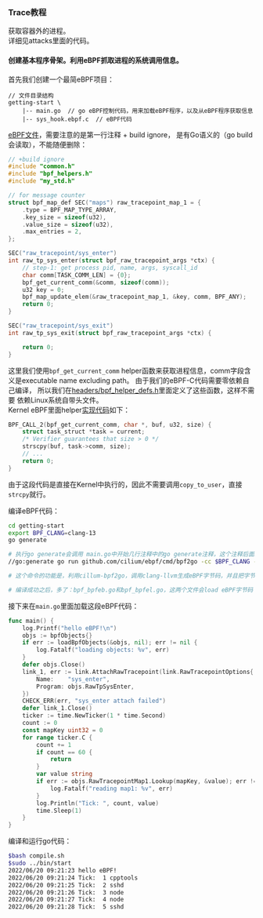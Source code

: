 
### Trace教程
获取容器外的进程。  
详细见attacks里面的代码。  

####  创建基本程序骨架。利用eBPF抓取进程的系统调用信息。  
首先我们创建一个最简eBPF项目：  
```
// 文件目录结构
getting-start \
	|-- main.go  // go eBPF控制代码，用来加载eBPF程序，以及从eBPF程序获取信息
	|-- sys_hook.ebpf.c  // eBPF代码
```
[eBPF文件](getting-start/sys_hook.ebpf.c)，需要注意的是第一行注释 + build ignore，
是有Go语义的（go build会读取），不能随便删除：
``` c
// +build ignore
#include "common.h"
#include "bpf_helpers.h"
#include "my_std.h"

// for message counter
struct bpf_map_def SEC("maps") raw_tracepoint_map_1 = {
	.type = BPF_MAP_TYPE_ARRAY,
	.key_size = sizeof(u32),
	.value_size = sizeof(u32),
	.max_entries = 2,
};

SEC("raw_tracepoint/sys_enter")
int raw_tp_sys_enter(struct bpf_raw_tracepoint_args *ctx) {
	// step-1: get process pid, name, args, syscall_id
	char comm[TASK_COMM_LEN] = {0};
	bpf_get_current_comm(&comm, sizeof(comm));
	u32 key = 0;
	bpf_map_update_elem(&raw_tracepoint_map_1, &key, comm, BPF_ANY);
	return 0;
}

SEC("raw_tracepoint/sys_exit")
int raw_tp_sys_exit(struct bpf_raw_tracepoint_args *ctx) {

	return 0;
}
```
这里我们使用`bpf_get_current_comm` helper函数来获取进程信息，comm字段含义是executable name excluding path。
由于我们的eBPF-C代码需要零依赖自己编译，
所以我们在[headers/bpf_helper_defs.h](../headers/bpf_helper_defs.h)里面定义了这些函数，这样不需要
依赖Linux系统自带头文件。  
Kernel eBPF里面helper[实现代码](https://elixir.bootlin.com/linux/v5.18/source/kernel/bpf/helpers.c#L221)如下：
``` c
BPF_CALL_2(bpf_get_current_comm, char *, buf, u32, size) {
	struct task_struct *task = current;
	/* Verifier guarantees that size > 0 */
	strscpy(buf, task->comm, size);
	// ...
	return 0;
}
```
由于这段代码是直接在Kernel中执行的，因此不需要调用`copy_to_user`，直接`strcpy`就行。  

编译eBPF代码：  
``` bash
cd getting-start
export BPF_CLANG=clang-13
go generate

# 执行go generate会调用 main.go中开始几行注释中的go generate注释，这个注释后面就是实际命令  
//go:generate go run github.com/cilium/ebpf/cmd/bpf2go -cc $BPF_CLANG -cflags $BPF_CFLAGS bpf sys_hook.ebpf.c -- -I../headers

# 这个命令的功能是，利用cillum-bpf2go，调用clang-llvm生成eBPF字节码，并且把字节码嵌入到go代码中，生成loader函数。

# 编译成功之后，多了：bpf_bpfeb.go和bpf_bpfel.go，这两个文件会load eBPF字节码
```

接下来在`main.go`里面加载这段eBPF代码：
``` go
func main() {
	log.Printf("hello eBPF!\n")
	objs := bpfObjects{}
	if err := loadBpfObjects(&objs, nil); err != nil {
		log.Fatalf("loading objects: %v", err)
	}
	defer objs.Close()
	link_1, err := link.AttachRawTracepoint(link.RawTracepointOptions{
		Name:    "sys_enter",
		Program: objs.RawTpSysEnter,
	})
	CHECK_ERR(err, "sys_enter attach failed")
	defer link_1.Close()
	ticker := time.NewTicker(1 * time.Second)
	count := 0
	const mapKey uint32 = 0
	for range ticker.C {
		count += 1
		if count == 60 {
			return
		}
		var value string
		if err := objs.RawTracepointMap1.Lookup(mapKey, &value); err != nil {
			log.Fatalf("reading map1: %v", err)
		}
		log.Println("Tick: ", count, value)
		time.Sleep(1)
	}
}
```

编译和运行go代码：
``` bash
$bash compile.sh
$sudo ../bin/start 
2022/06/20 09:21:23 hello eBPF!
2022/06/20 09:21:24 Tick:  1 cpptools
2022/06/20 09:21:25 Tick:  2 sshd
2022/06/20 09:21:26 Tick:  3 node
2022/06/20 09:21:27 Tick:  4 node
2022/06/20 09:21:28 Tick:  5 sshd
```
